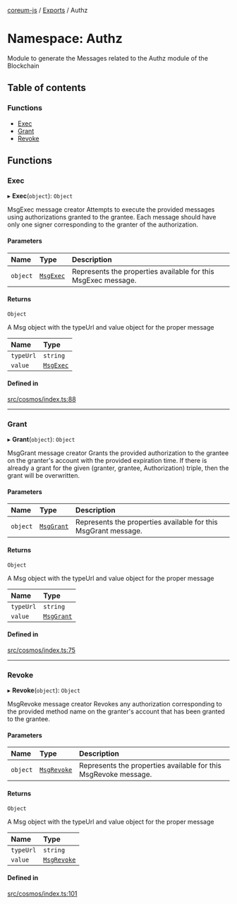 [coreum-js](../README.md) / [Exports](../modules.md) / Authz

# Namespace: Authz

Module to generate the Messages related to the Authz module of the Blockchain

## Table of contents

### Functions

- [Exec](Authz.md#exec)
- [Grant](Authz.md#grant)
- [Revoke](Authz.md#revoke)

## Functions

### Exec

▸ **Exec**(`object`): `Object`

MsgExec message creator
Attempts to execute the provided messages using authorizations granted to the grantee. Each message should have only one signer corresponding to the granter of the authorization.

#### Parameters

| Name | Type | Description |
| :------ | :------ | :------ |
| `object` | [`MsgExec`](../interfaces/internal_.MsgExec.md) | Represents the properties available for this MsgExec message. |

#### Returns

`Object`

A Msg object with the typeUrl and value object for the proper message

| Name | Type |
| :------ | :------ |
| `typeUrl` | `string` |
| `value` | [`MsgExec`](internal_.md#msgexec) |

#### Defined in

[src/cosmos/index.ts:88](https://github.com/PulsaraIO/coreum-js/blob/64a1208/src/cosmos/index.ts#L88)

___

### Grant

▸ **Grant**(`object`): `Object`

MsgGrant message creator
Grants the provided authorization to the grantee on the granter's account with the provided expiration time. If there is already a grant for the given (granter, grantee, Authorization) triple, then the grant will be overwritten.

#### Parameters

| Name | Type | Description |
| :------ | :------ | :------ |
| `object` | [`MsgGrant`](../interfaces/internal_.MsgGrant.md) | Represents the properties available for this MsgGrant message. |

#### Returns

`Object`

A Msg object with the typeUrl and value object for the proper message

| Name | Type |
| :------ | :------ |
| `typeUrl` | `string` |
| `value` | [`MsgGrant`](internal_.md#msggrant) |

#### Defined in

[src/cosmos/index.ts:75](https://github.com/PulsaraIO/coreum-js/blob/64a1208/src/cosmos/index.ts#L75)

___

### Revoke

▸ **Revoke**(`object`): `Object`

MsgRevoke message creator
Revokes any authorization corresponding to the provided method name on the granter's account that has been granted to the grantee.

#### Parameters

| Name | Type | Description |
| :------ | :------ | :------ |
| `object` | [`MsgRevoke`](../interfaces/internal_.MsgRevoke.md) | Represents the properties available for this MsgRevoke message. |

#### Returns

`Object`

A Msg object with the typeUrl and value object for the proper message

| Name | Type |
| :------ | :------ |
| `typeUrl` | `string` |
| `value` | [`MsgRevoke`](internal_.md#msgrevoke) |

#### Defined in

[src/cosmos/index.ts:101](https://github.com/PulsaraIO/coreum-js/blob/64a1208/src/cosmos/index.ts#L101)
